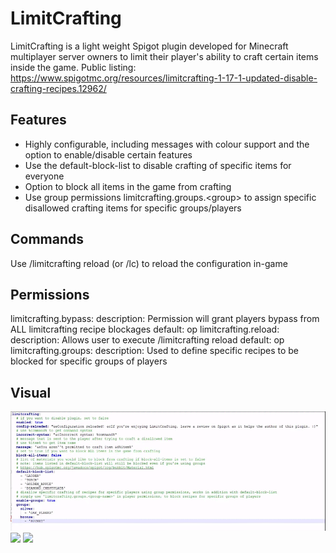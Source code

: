 # LimitCrafting
LimitCrafting is a light weight Spigot plugin developed for Minecraft multiplayer server owners to limit their player's ability to craft certain items inside the game. 
Public listing: https://www.spigotmc.org/resources/limitcrafting-1-17-1-updated-disable-crafting-recipes.12962/

## Features
* Highly configurable, including messages with colour support and the option to enable/disable certain features
* Use the default-block-list to disable crafting of specific items for everyone
* Option to block all items in the game from crafting
* Use group permissions limitcrafting.groups.\<group> to assign specific disallowed crafting items for specific groups/players

## Commands
Use /limitcrafting reload (or /lc) to reload the configuration in-game

## Permissions
limitcrafting.bypass:
  description: Permission will grant players bypass from ALL limitcrafting recipe blockages
  default: op
limitcrafting.reload:
  description: Allows user to execute /limitcrafting reload
  default: op
limitcrafting.groups:
  description: Used to define specific recipes to be blocked for specific groups of players

## Visual
<img src="https://github.com/Tezk/TezkCore/blob/f8c0144c500d3bcf2485c3033f71b51ce8436e8c/gifs/c83c29400c1ac3bdd605014cc327f67e.gif" />
<img src="https://github.com/Tezk/TezkCore/blob/f8c0144c500d3bcf2485c3033f71b51ce8436e8c/gifs/dbe8ab664f8fadda5e4616dcfdc0d634.gif"/>
<img src="https://github.com/Tezk/TezkCore/blob/f8c0144c500d3bcf2485c3033f71b51ce8436e8c/gifs/83e0abc6121021e9b6ff8efd6699a93b.gif" />

